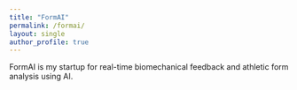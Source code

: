 ```yaml
---
title: "FormAI"
permalink: /formai/
layout: single
author_profile: true
---
```


FormAI is my startup for real-time biomechanical feedback and athletic form analysis using AI.

<!-- Include milestones, architecture, or pitch deck links -->
